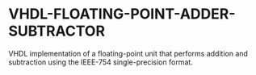# VHDL-FLOATING-POINT-ADDER-SUBTRACTOR
VHDL implementation of a floating-point unit that performs addition and subtraction using the IEEE-754 single-precision format.
